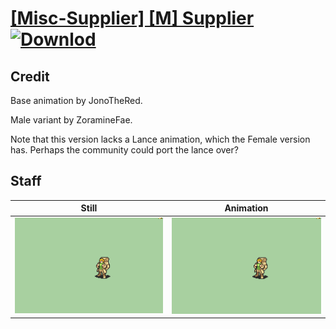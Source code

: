 # [\[Misc-Supplier\] \[M\] Supplier](./) [![Downlod](https://img.shields.io/badge/Download--red?style=social&logo=github)](https://minhaskamal.github.io/DownGit/#/home?url=https://github.com/Klokinator/FE-Repo/tree/main/Battle%20Animations%2FBards%2C%20Dancers%2C%20Suppliers%2C%20Misc%2F%5BMisc-Supplier%5D%20%5BM%5D%20Supplier%2F7.%20Staff)

## Credit

Base animation by JonoTheRed.

Male variant by ZoramineFae.

Note that this version lacks a Lance animation, which the Female version has. Perhaps the community could port the lance over?

## Staff

| Still | Animation |
| :---: | :-------: |
| ![Staff still](./Staff_000.png) | ![Staff animation](./Staff.gif) |
